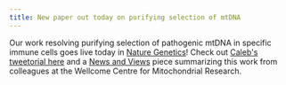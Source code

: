 ```yaml
---
title: New paper out today on purifying selection of mtDNA 
---
```


Our work resolving purifying selection of pathogenic mtDNA in specific immune cells 
goes live today in [Nature Genetics](https://www.nature.com/articles/s41588-023-01433-8)!
Check out [Caleb's tweetorial here](https://twitter.com/CalebLareau/status/1674442591717433344)
and a [News and Views](https://www.nature.com/articles/s41588-023-01436-5) piece summarizing this
work from colleagues at the Wellcome Centre for Mitochondrial Research. 